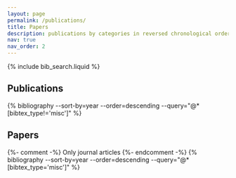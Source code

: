 ```yaml
---
layout: page
permalink: /publications/
title: Papers
description: publications by categories in reversed chronological order. generated by jekyll‑scholar.
nav: true
nav_order: 2
---
```


{% include bib_search.liquid %}

<div class="publications">
  <h2>Publications</h2>
  {% bibliography 
     --sort-by=year 
     --order=descending 
     --query="@*[bibtex_type!='misc']" %}
</div>

<div class="papers">
  <h2>Papers</h2>
  {%- comment -%}
    Only journal articles
  {%- endcomment -%}
  {% bibliography 
     --sort-by=year 
     --order=descending 
     --query="@*[bibtex_type='misc']" %}
</div>
